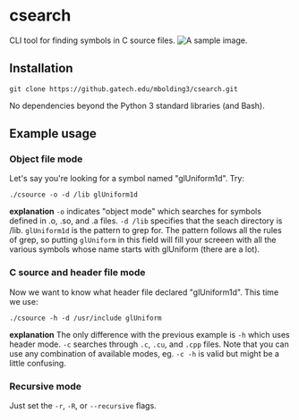 # csearch
CLI tool for finding symbols in C source files.
![A sample image.](https://github.gatech.edu/mbolding3/csearch/blob/master/csearch.PNG?raw=true)

## Installation

```
git clone https://github.gatech.edu/mbolding3/csearch.git
```

No dependencies beyond the Python 3 standard libraries (and Bash).

## Example usage

### Object file mode

Let's say you're looking for a symbol named "glUniform1d". Try:
```
./csource -o -d /lib glUniform1d
```
**explanation**
`-o` indicates "object mode" which searches for symbols defined in .o, .so, and .a files. `-d /lib` specifies that the seach directory is /lib. `glUniform1d` is the pattern to grep for. The pattern follows all the rules of grep, so putting `glUniform` in this field will fill your screeen with all the various symbols whose name starts with glUniform (there are a lot).

### C source and header file mode

Now we want to know what header file declared "glUniform1d". This time we use:
```
./csource -h -d /usr/include glUniform
```
**explanation**
The only difference with the previous example is `-h` which uses header mode. `-c` searches through `.c`, `.cu`, and `.cpp` files. Note that you can use any combination of available modes, eg. `-c -h` is valid but might be a little confusing.

### Recursive mode

Just set the `-r`, `-R`, or `--recursive` flags.
